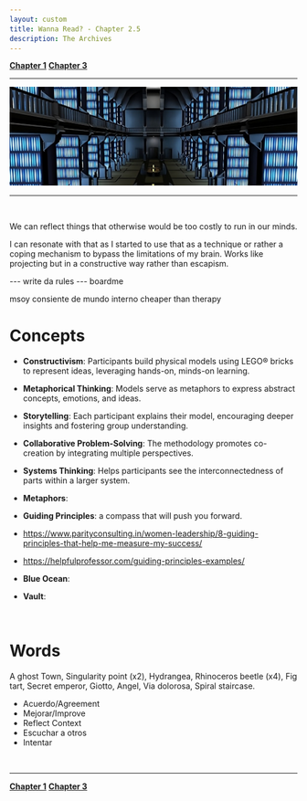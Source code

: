 ```yaml
---
layout: custom
title: Wanna Read? - Chapter 2.5
description: The Archives
---
```


<div class="nav-buttons">
  <a href="/pages/lsp-chapter-1" class="custom-button right"><strong>Chapter 1</strong></a>
  <a href="/pages/lsp-chapter-3" class="custom-button left"><strong>Chapter 3</strong></a>
</div>

---

<img class="myImg" src="../images/headers/bluish-lego-sw-archives.png" alt="bluish-lego-sw-archives" style="cursor: pointer;">

---

<br>

We can reflect things that otherwise would be too costly to run in our minds.

I can resonate with that as I started to use that as a technique or rather a coping mechanism to bypass the limitations of my brain. Works like projecting but in a constructive way rather than escapism.


--- write da rules
--- boardme

msoy consiente de mundo interno
cheaper than therapy



# Concepts

- **Constructivism**: Participants build physical models using LEGO® bricks to represent ideas, leveraging hands-on, minds-on learning.
- **Metaphorical Thinking**: Models serve as metaphors to express abstract concepts, emotions, and ideas.
- **Storytelling**: Each participant explains their model, encouraging deeper insights and fostering group understanding.
- **Collaborative Problem-Solving**: The methodology promotes co-creation by integrating multiple perspectives.
- **Systems Thinking**: Helps participants see the interconnectedness of parts within a larger system.


- **Metaphors**:
- **Guiding Principles**: a compass that will push you forward.
 - https://www.parityconsulting.in/women-leadership/8-guiding-principles-that-help-me-measure-my-success/
 - https://helpfulprofessor.com/guiding-principles-examples/
- **Blue Ocean**:
- **Vault**:

<br>

# Words

A ghost Town, Singularity point (x2), Hydrangea, Rhinoceros beetle (x4), Fig tart, Secret emperor, Giotto, Angel, Via dolorosa, Spiral staircase.

- Acuerdo/Agreement
- Mejorar/Improve
- Reflect Context
- Escuchar a otros
- Intentar


<br>

---

<div class="nav-buttons">
  <a href="/pages/lsp-chapter-1" class="custom-button left"><strong>Chapter 1</strong></a>
  <a href="/pages/lsp-chapter-3" class="custom-button right"><strong>Chapter 3</strong></a>
</div>
